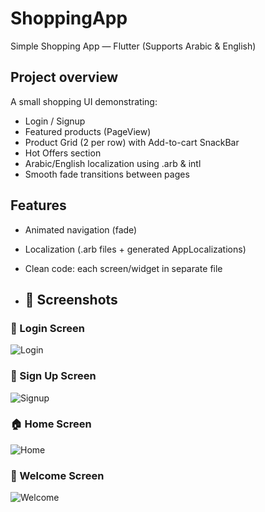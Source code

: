 # ShoppingApp
Simple Shopping App — Flutter (Supports Arabic & English)

## Project overview
A small shopping UI demonstrating:
- Login / Signup
- Featured products (PageView)
- Product Grid (2 per row) with Add-to-cart SnackBar
- Hot Offers section
- Arabic/English localization using .arb & intl
- Smooth fade transitions between pages

## Features
- Animated navigation (fade)
- Localization (.arb files + generated AppLocalizations)
- Clean code: each screen/widget in separate file

- ## 📸 Screenshots

### 🔑 Login Screen  
![Login](login.png)

### 📝 Sign Up Screen  
![Signup](signup.png)

### 🏠 Home Screen  
![Home](home.png)

### 👋 Welcome Screen  
![Welcome](welcome.png)


